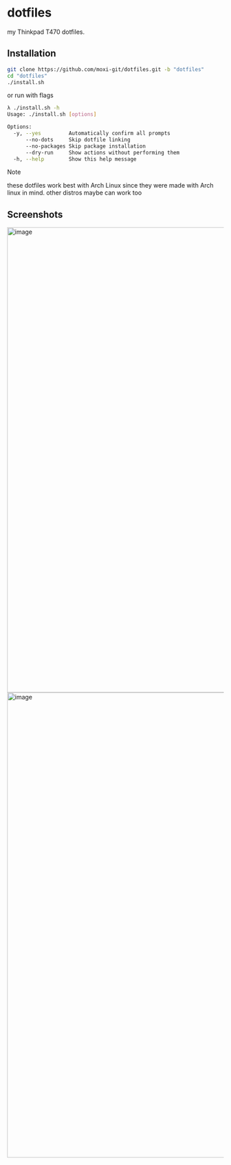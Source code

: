 # dotfiles

my Thinkpad T470 dotfiles.

## Installation

```bash
git clone https://github.com/moxi-git/dotfiles.git -b "dotfiles"
cd "dotfiles"
./install.sh
```

or run with flags

```bash
λ ./install.sh -h       
Usage: ./install.sh [options]

Options:
  -y, --yes         Automatically confirm all prompts
      --no-dots     Skip dotfile linking
      --no-packages Skip package installation
      --dry-run     Show actions without performing them
  -h, --help        Show this help message
```

> [!NOTE]
> these dotfiles work best with Arch Linux since they were made with Arch linux in mind. other distros maybe can work too

## Screenshots

<img width="1919" height="1079" alt="image" src="https://github.com/user-attachments/assets/0a87bb6c-0641-40f1-ae1a-e01fbce8692c" />

<img width="1919" height="1079" alt="image" src="https://github.com/user-attachments/assets/ffe49d98-b508-4375-aca9-3edd9a35f6d7" />
